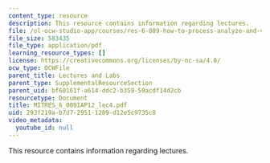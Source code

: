 ```yaml
---
content_type: resource
description: This resource contains information regarding lectures.
file: /ol-ocw-studio-app/courses/res-6-009-how-to-process-analyze-and-visualize-data-january-iap-2012/293f219ab7d729511209d12e5c9735c8_MITRES_6_009IAP12_lec4.pdf
file_size: 583435
file_type: application/pdf
learning_resource_types: []
license: https://creativecommons.org/licenses/by-nc-sa/4.0/
ocw_type: OCWFile
parent_title: Lectures and Labs
parent_type: SupplementalResourceSection
parent_uid: bf60161f-a614-ddc2-b359-59acdf14d2cb
resourcetype: Document
title: MITRES_6_009IAP12_lec4.pdf
uid: 293f219a-b7d7-2951-1209-d12e5c9735c8
video_metadata:
  youtube_id: null
---
```

This resource contains information regarding lectures.